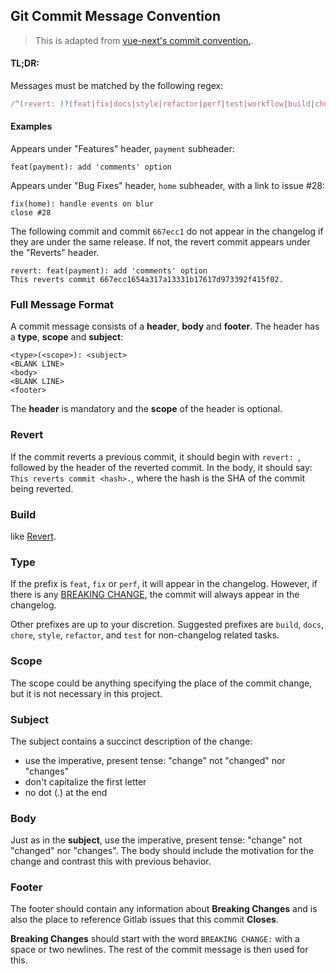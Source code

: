 ## Git Commit Message Convention

> This is adapted from [vue-next's commit convention.](https://github.com/vuejs/vue-next/blob/master/.github/commit-convention.md).
#### TL;DR:

Messages must be matched by the following regex:

``` js
/^(revert: )?(feat|fix|docs|style|refactor|perf|test|workflow|build|chore|types|release)(\(.+\))?: .{1,50}/
```

#### Examples

Appears under "Features" header, `payment` subheader:

```
feat(payment): add 'comments' option
```

Appears under "Bug Fixes" header, `home` subheader, with a link to issue #28:

```
fix(home): handle events on blur
close #28
```

The following commit and commit `667ecc1` do not appear in the changelog if they are under the same release. If not, the revert commit appears under the "Reverts" header.

```
revert: feat(payment): add 'comments' option
This reverts commit 667ecc1654a317a13331b17617d973392f415f02.
```

### Full Message Format

A commit message consists of a **header**, **body** and **footer**.  The header has a **type**, **scope** and **subject**:

```
<type>(<scope>): <subject>
<BLANK LINE>
<body>
<BLANK LINE>
<footer>
```

The **header** is mandatory and the **scope** of the header is optional.

### Revert

If the commit reverts a previous commit, it should begin with `revert: `, followed by the header of the reverted commit. In the body, it should say: `This reverts commit <hash>.`, where the hash is the SHA of the commit being reverted.

### Build

like [Revert](#revert).

### Type

If the prefix is `feat`, `fix` or `perf`, it will appear in the changelog. However, if there is any [BREAKING CHANGE](#footer), the commit will always appear in the changelog.

Other prefixes are up to your discretion. Suggested prefixes are `build`, `docs`, `chore`, `style`, `refactor`, and `test` for non-changelog related tasks.

### Scope

The scope could be anything specifying the place of the commit change, but it is not necessary in this project.

### Subject

The subject contains a succinct description of the change:

* use the imperative, present tense: "change" not "changed" nor "changes"
* don't capitalize the first letter
* no dot (.) at the end

### Body

Just as in the **subject**, use the imperative, present tense: "change" not "changed" nor "changes".
The body should include the motivation for the change and contrast this with previous behavior.

### Footer

The footer should contain any information about **Breaking Changes** and is also the place to
reference Gitlab issues that this commit **Closes**.

**Breaking Changes** should start with the word `BREAKING CHANGE:` with a space or two newlines. The rest of the commit message is then used for this.